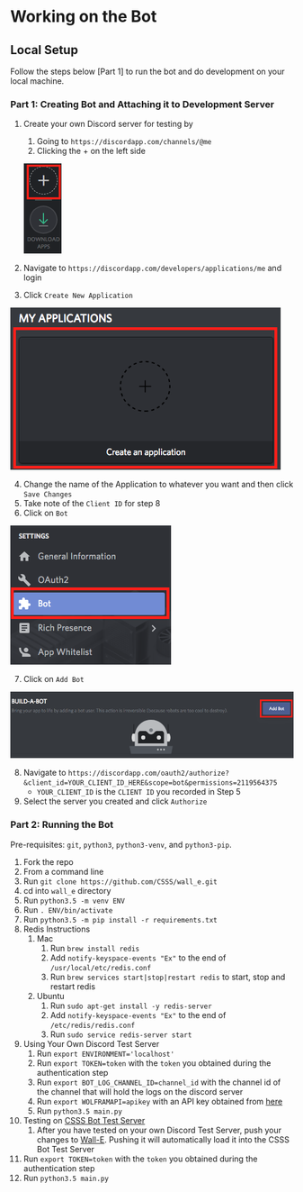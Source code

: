 # Working on the Bot

## Local Setup

Follow the steps below [Part 1] to run the bot and do development on your local machine.  

### Part 1: Creating Bot and Attaching it to Development Server

1. Create your own Discord server for testing by
   1. Going to `https://discordapp.com/channels/@me`
   2. Clicking the + on the left side 

   ![Creating Discord Development Server](README_files/create_development_server.png) 

2. Navigate to `https://discordapp.com/developers/applications/me` and login
3. Click `Create New Application` 

![Creating Discord Application](README_files/create_application.png) 

4. Change the name of the Application to whatever you want and then click `Save Changes`
5. Take note of the `Client ID` for step 8
6. Click on `Bot` 

![Click on Bot](README_files/click_on_bot.png) 

7. Click on `Add Bot` 

![Click on Add Bot](README_files/add_bot.png) 

8. Navigate to `https://discordapp.com/oauth2/authorize?&client_id=YOUR_CLIENT_ID_HERE&scope=bot&permissions=2119564375`
   * `YOUR_CLIENT_ID` is the `CLIENT ID` you recorded in Step 5
9. Select the server you created and click `Authorize`

### Part 2: Running the Bot

Pre-requisites: `git`, `python3`, `python3-venv`, and `python3-pip`.

1. Fork the repo
1. From a command line
1. Run `git clone https://github.com/CSSS/wall_e.git`
2. cd into `wall_e` directory
3. Run `python3.5 -m venv ENV`
4. Run `. ENV/bin/activate`
5. Run `python3.5 -m pip install -r requirements.txt`
1. Redis Instructions
   1. Mac
      1. Run `brew install redis`
      1. Add `notify-keyspace-events "Ex"` to the end of `/usr/local/etc/redis.conf`
      1. Run `brew services start|stop|restart redis` to start, stop and restart redis
   1. Ubuntu
      1. Run `sudo apt-get install -y redis-server`
      1. Add `notify-keyspace-events "Ex"` to the end of `/etc/redis/redis.conf`
      1. Run `sudo service redis-server start`
1. Using Your Own Discord Test Server
   1. Run `export ENVIRONMENT='localhost'`
   1. Run `export TOKEN=token` with the `token` you obtained during the authentication step
   1. Run `export BOT_LOG_CHANNEL_ID=channel_id` with the channel id of the channel that will hold the logs on the discord server
   1. Run `export WOLFRAMAPI=apikey` with an API key obtained from [here](https://products.wolframalpha.com/api/)
   1. Run `python3.5 main.py`
1. Testing on [CSSS Bot Test Server](https://discord.gg/c3MPjY5)
   1. After you have tested on your own Discord Test Server, push your changes to [Wall-E](https://github.com/CSSS/wall_e). Pushing it will automatically load it into the CSSS Bot Test Server
9. Run `export TOKEN=token` with the `token` you obtained during the authentication step
10. Run `python3.5 main.py`